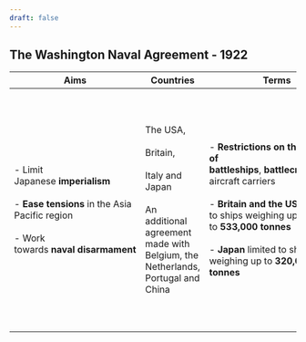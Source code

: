 ```yaml
---
draft: false
---
```

## The Washington Naval Agreement - 1922

| **Aims**                                                                                                                                       | **Countries**                                                                                                                         | **Terms**                                                                                                                                                                                                                                                     | **Significance**                                                                                                                                                                                                                                                                 |
| ---------------------------------------------------------------------------------------------------------------------------------------------- | ------------------------------------------------------------------------------------------------------------------------------------- | ------------------------------------------------------------------------------------------------------------------------------------------------------------------------------------------------------------------------------------------------------------- | -------------------------------------------------------------------------------------------------------------------------------------------------------------------------------------------------------------------------------------------------------------------------------- |
| - Limit Japanese **imperialism**<br>    <br>- **Ease tensions** in the Asia Pacific region<br>    <br>- Work towards **naval** **disarmament** | The USA,<br><br>Britain,<br><br>Italy and Japan<br><br>An additional agreement made with Belgium, the Netherlands, Portugal and China | - **Restrictions on the building of battleships**, **battlecruisers** and aircraft carriers<br>    <br>- **Britain and the USA** limited to ships weighing up to **533,000 tonnes**<br>    <br>- **Japan** limited to ships weighing up to **320,000 tonnes** | - The first treaty to **encourage disarmament**<br>    <br>- Britain, France, Japan and Italy attended as **individual countries** rather than League representatives<br>    <br>- **Did not restrict the number of ships.** This encouraged the development of lighter warships |